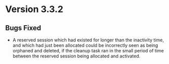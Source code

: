 Version 3.3.2
=============

Bugs Fixed
----------

* A reserved session which had existed for longer than the inactivity time,
  and which had just been allocated could be incorrectly seen as being orphaned
  and deleted, if the cleanup task ran in the small period of time between the
  reserved session being allocated and activated.
